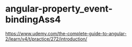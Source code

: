 # angular-property_event-bindingAss4
https://www.udemy.com/the-complete-guide-to-angular-2/learn/v4/t/practice/272/introduction/
